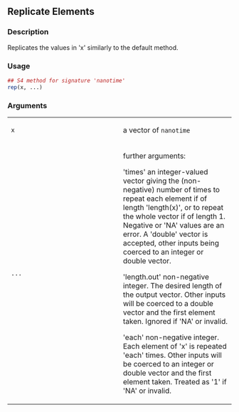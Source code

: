 
<div role="main">

## Replicate Elements

### Description

Replicates the values in 'x' similarly to the default method.

### Usage

``` R
## S4 method for signature 'nanotime'
rep(x, ...)
```

### Arguments

<table>
<colgroup>
<col style="width: 50%" />
<col style="width: 50%" />
</colgroup>
<tbody>
<tr class="odd">
<td><code id="x">x</code></td>
<td><p>a vector of <code>nanotime</code></p></td>
</tr>
<tr class="even">
<td><code id="...">...</code></td>
<td><p>further arguments:</p>
<p>'times' an integer-valued vector giving the (non-negative) number of
times to repeat each element if of length 'length(x)', or to repeat the
whole vector if of length 1. Negative or 'NA' values are an error. A
'double' vector is accepted, other inputs being coerced to an integer or
double vector.</p>
<p>'length.out' non-negative integer. The desired length of the output
vector. Other inputs will be coerced to a double vector and the first
element taken. Ignored if 'NA' or invalid.</p>
<p>'each' non-negative integer. Each element of 'x' is repeated 'each'
times. Other inputs will be coerced to an integer or double vector and
the first element taken. Treated as '1' if 'NA' or invalid.</p></td>
</tr>
</tbody>
</table>


